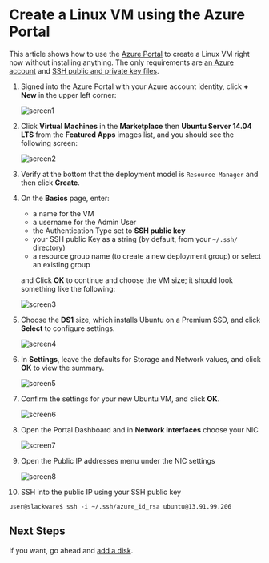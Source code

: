<properties
    pageTitle="Create a Linux VM using the Azure Portal | Microsoft Azure"
    description="Create a Linux VM using the Azure Portal."
    services="virtual-machines-linux"
    documentationCenter=""
    authors="vlivech"
    manager="timlt"
    editor=""
    tags="azure-resource-manager"
/>

<tags
    ms.service="virtual-machines-linux"
    ms.workload="infrastructure-services"
    ms.tgt_pltfrm="vm-linux"
    ms.devlang="na"
    ms.topic="hero-article"
    ms.date="04/05/2016"
    ms.author="v-livech"
/>

# Create a Linux VM using the Azure Portal

This article shows how to use the [Azure Portal](https://portal.azure.com/) to create a Linux VM right now without installing anything. The only requirements are [an Azure account](https://azure.microsoft.com/pricing/free-trial/) and [SSH public and private key files](virtual-machines-linux-mac-create-ssh-keys.md).


1. Signed into the Azure Portal with your Azure account identity, click **+ New** in the upper left corner:

    ![screen1](../media/virtual-machines-linux-quick-create-portal/screen1.png)

2. Click **Virtual Machines** in the **Marketplace** then **Ubuntu Server 14.04 LTS** from the **Featured Apps** images list, and you should see the following screen:

    ![screen2](../media/virtual-machines-linux-quick-create-portal/screen2.png)

3. Verify at the bottom that the deployment model is `Resource Manager` and then click **Create**.

4. On the **Basics** page, enter:
    - a name for the VM
    - a username for the Admin User
    - the Authentication Type set to **SSH public key**
    - your SSH public Key as a string (by default, from your `~/.ssh/` directory)
    - a resource group name (to create a new deployment group) or select an existing group

    and Click **OK** to continue and choose the VM size; it should look something like the following:

    ![screen3](../media/virtual-machines-linux-quick-create-portal/screen3.png)

5. Choose the **DS1** size, which installs Ubuntu on a Premium SSD, and click **Select** to configure settings.

    ![screen4](../media/virtual-machines-linux-quick-create-portal/screen4.png)

6. In **Settings**, leave the defaults for Storage and Network values, and click **OK** to view the summary.

    ![screen5](../media/virtual-machines-linux-quick-create-portal/screen5.png)

7. Confirm the settings for your new Ubuntu VM, and click **OK**.

    ![screen6](../media/virtual-machines-linux-quick-create-portal/screen6.png)

8. Open the Portal Dashboard and in **Network interfaces** choose your NIC

    ![screen7](../media/virtual-machines-linux-quick-create-portal/screen7.png)

9. Open the Public IP addresses menu under the NIC settings

    ![screen8](../media/virtual-machines-linux-quick-create-portal/screen8.png)

10. SSH into the public IP using your SSH public key

```
user@slackware$ ssh -i ~/.ssh/azure_id_rsa ubuntu@13.91.99.206
```

## Next Steps

If you want, go ahead and [add a disk](virtual-machines-linux-add-disk.md).
